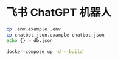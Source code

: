 # 飞书 ChatGPT 机器人

```sh
cp .env.example .env
cp chatbot.json.example chatbot.json
echo {} > db.json

docker-compose up -d --build
```